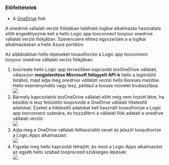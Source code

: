 ### <a name="prerequisites"></a>Előfeltételek
* A [OneDrive](http://OneDrive.com) fiók 

A onedrive vállalati verzió fiókjában található logikai alkalmazás használata előtt engedélyeznie kell a hello Logic app tooconnect tooyour onedrive vállalati verzió fiókjában. Szerencsére ehhez egyszerűen a a logikai alkalmazásban a hello Azure portálon. 

Az alábbiakban hello lépéseket tooauthorize a Logic app tooconnect tooyour onedrive vállalati verzió fiókjában:

1. toocreate hello Logic app tervezőben kapcsolat tooOneDrive vállalati, válasszon **megjelenítése Microsoft felügyelt API-k** hello a legördülő listából, majd adja meg *onedrive vállalati verzió* hello Keresés mezőbe. Hello eseményindító vagy lesz, például a toouse művelet kiválasztása:  
   ![](./media/connectors-create-api-onedriveforbusiness/onedriveforbusiness-1.png)
2. Bármely kapcsolatok tooOneDrive vállalati előtt még nem hozott létre, ha később is lesz felszólító tooprovide a OneDrive vállalati hitelesítő adatokat. Ezeket a hitelesítő adatokat kell használt tooauthorize a Logic app tooconnect számára, és hozzáférni a vállalati fiók adatait a onedrive vállalati verzió:  
   ![](./media/connectors-create-api-onedriveforbusiness/onedriveforbusiness-2.png)
3. Adja meg a OneDrive vállalati felhasználói nevet és jelszót tooauthorize a Logic Apps alkalmazást:  
   ![](./media/connectors-create-api-onedriveforbusiness/onedriveforbusiness-3.png)   
4. Figyelje meg hello kapcsolat létrejött, és most a Logic Apps alkalmazást az egyéb hello szabad tooproceed szükséges lépések:  
   ![](./media/connectors-create-api-onedriveforbusiness/onedriveforbusiness-4.png)   

